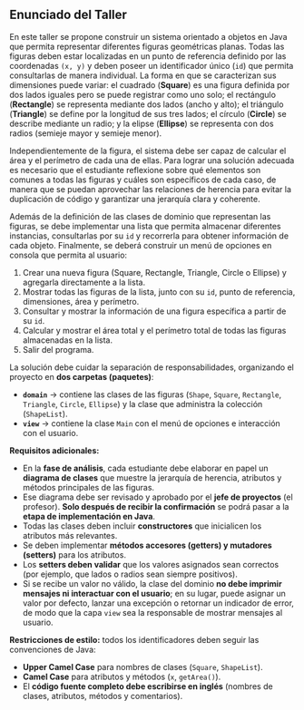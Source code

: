 ## Enunciado del Taller

En este taller se propone construir un sistema orientado a objetos en Java que permita representar diferentes figuras geométricas planas. Todas las figuras deben estar localizadas en un punto de referencia definido por las coordenadas `(x, y)` y deben poseer un identificador único (`id`) que permita consultarlas de manera individual. La forma en que se caracterizan sus dimensiones puede variar: el cuadrado (**Square**) es una figura definida por dos lados iguales pero se puede registrar como uno solo; el rectángulo (**Rectangle**) se representa mediante dos lados (ancho y alto); el triángulo (**Triangle**) se define por la longitud de sus tres lados; el círculo (**Circle**) se describe mediante un radio; y la elipse (**Ellipse**) se representa con dos radios (semieje mayor y semieje menor).

Independientemente de la figura, el sistema debe ser capaz de calcular el área y el perímetro de cada una de ellas. Para lograr una solución adecuada es necesario que el estudiante reflexione sobre qué elementos son comunes a todas las figuras y cuáles son específicos de cada caso, de manera que se puedan aprovechar las relaciones de herencia para evitar la duplicación de código y garantizar una jerarquía clara y coherente.

Además de la definición de las clases de dominio que representan las figuras, se debe implementar una lista que permita almacenar diferentes instancias, consultarlas por su `id` y recorrerla para obtener información de cada objeto. Finalmente, se deberá construir un menú de opciones en consola que permita al usuario:

1. Crear una nueva figura (Square, Rectangle, Triangle, Circle o Ellipse) y agregarla directamente a la lista.
2. Mostrar todas las figuras de la lista, junto con su `id`, punto de referencia, dimensiones, área y perímetro.
3. Consultar y mostrar la información de una figura específica a partir de su `id`.
4. Calcular y mostrar el área total y el perímetro total de todas las figuras almacenadas en la lista.
5. Salir del programa.

La solución debe cuidar la separación de responsabilidades, organizando el proyecto en **dos carpetas (paquetes)**:

* **`domain`** → contiene las clases de las figuras (`Shape`, `Square`, `Rectangle`, `Triangle`, `Circle`, `Ellipse`) y la clase que administra la colección (`ShapeList`).
* **`view`** → contiene la clase `Main` con el menú de opciones e interacción con el usuario.

**Requisitos adicionales:**

* En la **fase de análisis**, cada estudiante debe elaborar en papel un **diagrama de clases** que muestre la jerarquía de herencia, atributos y métodos principales de las figuras.
* Ese diagrama debe ser revisado y aprobado por el **jefe de proyectos** (el profesor). **Solo después de recibir la confirmación** se podrá pasar a la **etapa de implementación en Java**.
* Todas las clases deben incluir **constructores** que inicialicen los atributos más relevantes.
* Se deben implementar **métodos accesores (getters) y mutadores (setters)** para los atributos.
* Los **setters deben validar** que los valores asignados sean correctos (por ejemplo, que lados o radios sean siempre positivos).
* Si se recibe un valor no válido, la clase del dominio **no debe imprimir mensajes ni interactuar con el usuario**; en su lugar, puede asignar un valor por defecto, lanzar una excepción o retornar un indicador de error, de modo que la capa `view` sea la responsable de mostrar mensajes al usuario.

**Restricciones de estilo:** todos los identificadores deben seguir las convenciones de Java:

* **Upper Camel Case** para nombres de clases (`Square`, `ShapeList`).
* **Camel Case** para atributos y métodos (`x`, `getArea()`).
* El **código fuente completo debe escribirse en inglés** (nombres de clases, atributos, métodos y comentarios).
